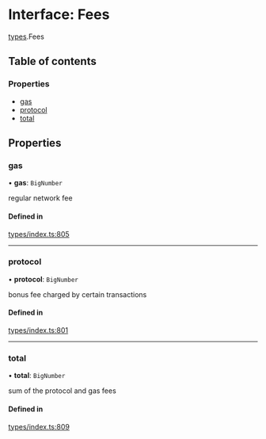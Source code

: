 # Interface: Fees

[types](../wiki/types).Fees

## Table of contents

### Properties

- [gas](../wiki/types.Fees#gas)
- [protocol](../wiki/types.Fees#protocol)
- [total](../wiki/types.Fees#total)

## Properties

### gas

• **gas**: `BigNumber`

regular network fee

#### Defined in

[types/index.ts:805](https://github.com/PolymeshAssociation/polymesh-sdk/blob/079537ad/src/types/index.ts#L805)

___

### protocol

• **protocol**: `BigNumber`

bonus fee charged by certain transactions

#### Defined in

[types/index.ts:801](https://github.com/PolymeshAssociation/polymesh-sdk/blob/079537ad/src/types/index.ts#L801)

___

### total

• **total**: `BigNumber`

sum of the protocol and gas fees

#### Defined in

[types/index.ts:809](https://github.com/PolymeshAssociation/polymesh-sdk/blob/079537ad/src/types/index.ts#L809)
